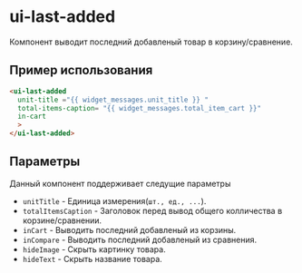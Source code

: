 # ui-last-added
  Компонент выводит последний добавленый товар в корзину/сравнение.

## Пример использования

````html
<ui-last-added
  unit-title ="{{ widget_messages.unit_title }} "
  total-items-caption= "{{ widget_messages.total_item_cart }}"
  in-cart
  >
</ui-last-added>
````

## Параметры

Данный компонент поддерживает следущие параметры

* `unitTitle` - Единица измерения(`шт., ед., ...`).
* `totalItemsCaption` - Заголовок перед вывод общего колличества в корзине/сравнении.
* `inCart` - Выводить последний добавленый из корзины.
* `inCompare` - Выводить последний добавленый из сравнения.
* `hideImage` - Скрыть картинку товара.
* `hideText` - Скрыть название товара.